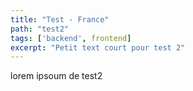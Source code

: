 ```yaml
---
title: "Test - France"
path: "test2"
tags: ['backend', frontend]
excerpt: "Petit text court pour test 2"
---
```

lorem ipsoum de test2

